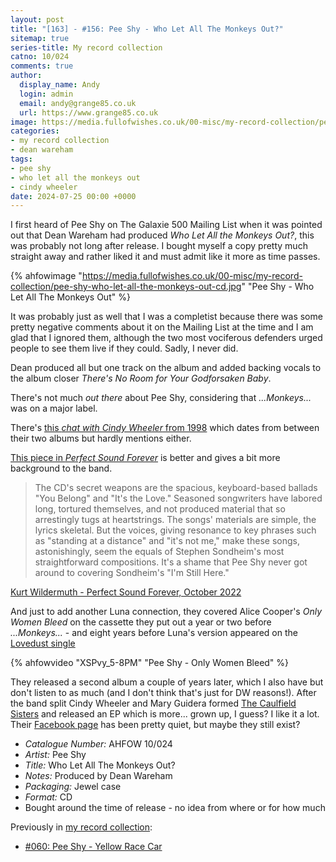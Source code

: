 ```yaml
---
layout: post
title: "[163] - #156: Pee Shy - Who Let All The Monkeys Out?"
sitemap: true
series-title: My record collection
catno: 10/024
comments: true
author:
  display_name: Andy
  login: admin
  email: andy@grange85.co.uk
  url: https://www.grange85.co.uk
image: https://media.fullofwishes.co.uk/00-misc/my-record-collection/pee-shy-who-let-all-the-monkeys-out-cd.jpg
categories:
- my record collection
- dean wareham
tags:
- pee shy
- who let all the monkeys out
- cindy wheeler
date: 2024-07-25 00:00 +0000
---
```

I first heard of Pee Shy on The Galaxie 500 Mailing List when it was pointed out that Dean Wareham had produced _Who Let All the Monkeys Out?_, this was probably not long after release. I bought myself a copy pretty much straight away and rather liked it and must admit like it more as time passes.

{% ahfowimage "https://media.fullofwishes.co.uk/00-misc/my-record-collection/pee-shy-who-let-all-the-monkeys-out-cd.jpg" "Pee Shy - Who Let All The Monkeys Out" %}

It was probably just as well that I was a completist because there was some pretty negative comments about it on the Mailing List at the time and I am glad that I ignored them, although the two most vociferous defenders urged people to see them live if they could. Sadly, I never did.

Dean produced all but one track on the album and added backing vocals to the album closer _There's No Room for Your Godforsaken Baby_.

There's not much _out there_ about Pee Shy, considering that _...Monkeys..._ was on a major label.

There's [this _chat with Cindy Wheeler_ from 1998](https://ink19.com/1998/06/magazine/interviews/w7ewwr-pee-shy) which dates from between their two albums but hardly mentions either.

[This piece in _Perfect Sound Forever_](https://www.furious.com/perfect/peeshy.html) is better and gives a bit more background to the band.

<blockquote>
The CD's secret weapons are the spacious, keyboard-based ballads "You Belong" and "It's the Love." Seasoned songwriters have labored long, tortured themselves, and not produced material that so arrestingly tugs at heartstrings. The songs' materials are simple, the lyrics skeletal. But the voices, giving resonance to key phrases such as "standing at a distance" and "it's not me," make these songs, astonishingly, seem the equals of Stephen Sondheim's most straightforward compositions. It's a shame that Pee Shy never got around to covering Sondheim's "I'm Still Here." 
</blockquote>
<p class="caption"><a href="https://www.furious.com/perfect/peeshy.html">Kurt Wildermuth - Perfect Sound Forever, October 2022</a></p>

And just to add another Luna connection, they covered Alice Cooper's _Only Women Bleed_ on the cassette they put out a year or two before _...Monkeys..._ - and eight years before Luna's version appeared on the [Lovedust single](/database/luna/releases/singles/#lovedustbbq-363cdp)

{% ahfowvideo "XSPvy_5-8PM" "Pee Shy - Only Women Bleed" %}

They released a second album a couple of years later, which I also have but don't listen to as much (and I don't think that's just for DW reasons!). After the band split Cindy Wheeler and Mary Guidera formed [The Caulfield Sisters](https://en.wikipedia.org/wiki/Caulfield_Sisters) and  released an EP  which is more... grown up, I guess? I like it a lot. Their [Facebook page](https://www.facebook.com/thecaulfieldsisters/) has been pretty quiet, but maybe they still exist?

 - *Catalogue Number:* AHFOW 10/024
 - *Artist:* Pee Shy
 - *Title:* Who Let All The Monkeys Out?
 - *Notes:* Produced by Dean Wareham
 - *Packaging:* Jewel case
 - *Format:* CD
 - Bought around the time of release - no idea from where or for how much

Previously in [my record collection](/category/my-record-collection):
 - [#060: Pee Shy - Yellow Race Car](/2023/08/14/my-record-collection-060-pee-shy-yellow-race-car/)
